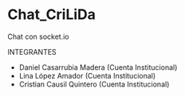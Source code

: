 # Chat_CriLiDa
Chat con socket.io

INTEGRANTES

*  Daniel Casarrubia Madera (Cuenta Institucional)
*  Lina López Amador        (Cuenta Institucional)
*  Cristian Causil Quintero (Cuenta Institucional) 
